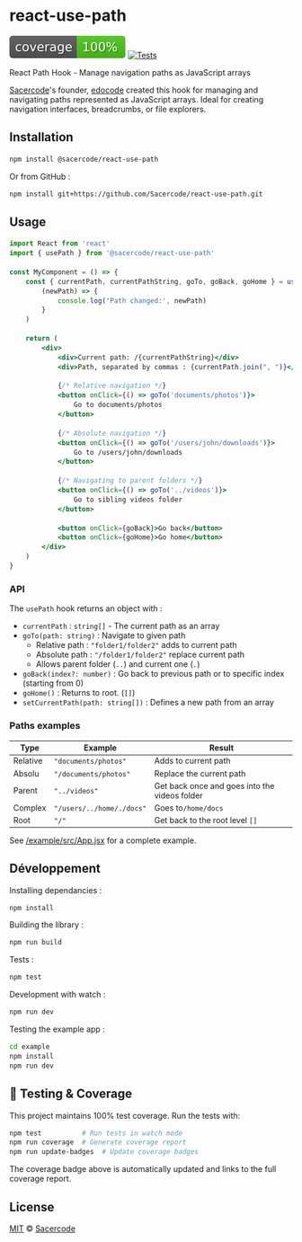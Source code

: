 # react-use-path

[![Coverage Status](./coverage/badges.svg)](./coverage/index.html)
[![Tests](https://img.shields.io/badge/tests-35%20passed-brightgreen.svg)](./coverage/index.html)

React Path Hook - Manage navigation paths as JavaScript arrays


[Sacercode](https://sacercode.fr)'s founder, [edocode](https://hedocode.github.io) created this hook for managing and navigating paths represented as JavaScript arrays. Ideal for creating navigation interfaces, breadcrumbs, or file explorers.

## Installation

```bash
npm install @sacercode/react-use-path
```

Or from GitHub :

```bash
npm install git+https://github.com/Sacercode/react-use-path.git
```

## Usage

```jsx
import React from 'react'
import { usePath } from '@sacercode/react-use-path'

const MyComponent = () => {
    const { currentPath, currentPathString, goTo, goBack, goHome } = usePath(
        (newPath) => {
            console.log('Path changed:', newPath)
        }
    )

    return (
        <div>
            <div>Current path: /{currentPathString}</div>
            <div>Path, separated by commas : {currentPath.join(", ")}</div>
            
            {/* Relative navigation */}
            <button onClick={() => goTo('documents/photos')}>
                Go to documents/photos
            </button>
            
            {/* Absolute navigation */}
            <button onClick={() => goTo('/users/john/downloads')}>
                Go to /users/john/downloads
            </button>
            
            {/* Navigating to parent folders */}
            <button onClick={() => goTo('../videos')}>
                Go to sibling videos folder
            </button>
            
            <button onClick={goBack}>Go back</button>
            <button onClick={goHome}>Go home</button>
        </div>
    )
}
```

### API

The `usePath` hook returns an object with :

- `currentPath` : `string[]` - The current path as an array
- `goTo(path: string)` : Navigate to given path
  - Relative path : `"folder1/folder2"` adds to current path
  - Absolute path : `"/folder1/folder2"` replace current path
  - Allows parent folder (`..`) and current one (`.`)
- `goBack(index?: number)` : Go back to previous path or to specific index (starting from 0)
- `goHome()` : Returns to root. (`[]`)
- `setCurrentPath(path: string[])` : Defines a new path from an array

### Paths examples

| Type | Example | Result |
|------|---------|----------|
| Relative | `"documents/photos"` | Adds to current path |
| Absolu | `"/documents/photos"` | Replace the current path |
| Parent | `"../videos"` | Get back once and goes into the videos folder |
| Complex | `"/users/../home/./docs"` | Goes to`/home/docs` |
| Root | `"/"` | Get back to the root level `[]` |

See [/example/src/App.jsx](/example/src/App.jsx) for a complete example.

## Développement

Installing dependancies :
```bash
npm install
```

Building the library :
```bash
npm run build
```

Tests :
```bash
npm test
```

Development with watch :
```bash
npm run dev
```

Testing the example app :
```bash
cd example
npm install
npm run dev
```

## 🧪 Testing & Coverage

This project maintains 100% test coverage. Run the tests with:

```bash
npm test          # Run tests in watch mode
npm run coverage  # Generate coverage report
npm run update-badges  # Update coverage badges
```

The coverage badge above is automatically updated and links to the full coverage report.

## License

[MIT](./LICENCE.md) © [Sacercode](https://sacercode.fr)

